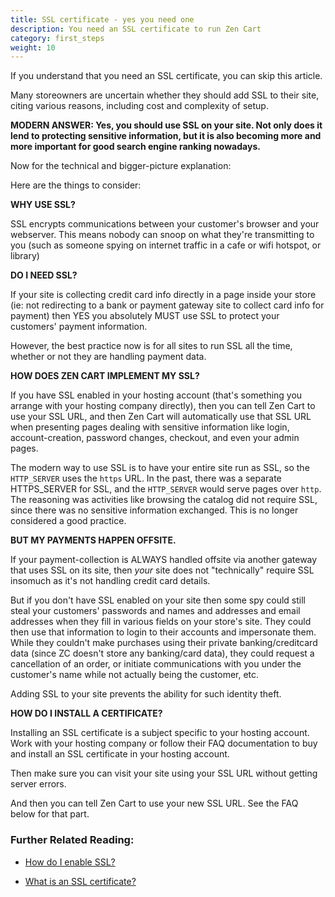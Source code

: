 ```yaml
---
title: SSL certificate - yes you need one 
description: You need an SSL certificate to run Zen Cart
category: first_steps 
weight: 10
---
```


If you understand that you need an SSL certificate, you can skip this article.

Many storeowners are uncertain whether they should add SSL to their site, citing various reasons, including cost and complexity of setup.  

**MODERN ANSWER: Yes, you should use SSL on your site. Not only does it lend to protecting sensitive information, but it is also becoming more and more important for good search engine ranking nowadays.**  

Now for the technical and bigger-picture explanation:  

Here are the things to consider:  

**WHY USE SSL?**  

SSL encrypts communications between your customer's browser and your webserver. This means nobody can snoop on what they're transmitting to you (such as someone spying on internet traffic in a cafe or wifi hotspot, or library)  

**DO I NEED SSL?**  

If your site is collecting credit card info directly in a page inside your store (ie: not redirecting to a bank or payment gateway site to collect card info for payment) then YES you absolutely MUST use SSL to protect your customers' payment information.  

However, the best practice now is for all sites to run SSL all the time, 
whether or not they are handling payment data. 

**HOW DOES ZEN CART IMPLEMENT MY SSL?**  

If you have SSL enabled in your hosting account (that's something you arrange with your hosting company directly), then you can tell Zen Cart to use your SSL URL, and then Zen Cart will automatically use that SSL URL when presenting pages dealing with sensitive information like login, account-creation, password changes, checkout, and even your admin pages.  

The modern way to use SSL is to have your entire site run as SSL, so the 
`HTTP_SERVER` uses the `https` URL.  In the past,
there was a separate HTTPS_SERVER for SSL, and 
the `HTTP_SERVER` would serve pages over `http`.
The reasoning was activities like browsing the catalog did not 
require SSL, since there was no sensitive information exchanged. 
This is no longer considered a good practice.

**BUT MY PAYMENTS HAPPEN OFFSITE.**  

If your payment-collection is ALWAYS handled offsite via another gateway that uses SSL on its site, then *your* site does not "technically" require SSL insomuch as it's not handling credit card details. 

But if you don't have SSL enabled on your site then some spy could still steal your customers' passwords and names and addresses and email addresses when they fill in various fields on your store's site. They could then use that information to login to their accounts and impersonate them. While they couldn't make purchases using their private banking/creditcard data (since ZC doesn't store any banking/card data), they could request a cancellation of an order, or initiate communications with you under the customer's name while not actually being the customer, etc.  

Adding SSL to your site prevents the ability for such identity theft.  

**HOW DO I INSTALL A CERTIFICATE?**

Installing an SSL certificate is a subject specific to your hosting account. Work with your hosting company or follow their FAQ documentation to buy and install an SSL certificate in your hosting account.  

Then make sure you can visit your site using your SSL URL without getting server errors.  

And then you can tell Zen Cart to use your new SSL URL. See the FAQ below for that part.  

### Further Related Reading:  

- [How do I enable SSL?](/user/installing/enable_ssl/)

- [What is an SSL certificate?](/user/security/ssl_cert/) 
